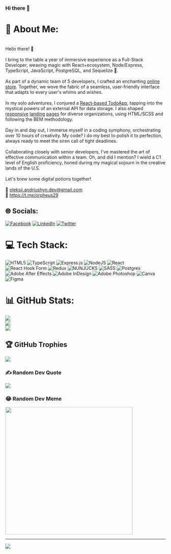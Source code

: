 ### Hi there 👋

# 💫 About Me:
<br>Hello there! 👋<br><br>I bring to the table a year of immersive experience as a Full-Stack Developer, weaving magic with React+ecosystem, Node/Express, TypeScript, JavaScript, PostgreSQL, and Sequelize 🚀.<br><br>As part of a dynamic team of 5 developers, I crafted an enchanting [online store](https://fe-jul23-team6.github.io/product_catalog/). Together, we wove the fabric of a seamless, user-friendly interface that adapts to every user's whims and wishes.<br><br>In my solo adventures, I conjured a [React-based TodoApp](https://orpheus29.github.io/react_todo-app-with-api/), tapping into the mystical powers of an external API for data storage. I also shaped [responsive](https://orpheus29.github.io/Collusion-fashion-store/) [landing](https://orpheus29.github.io/layout_landing-page/) [pages](https://orpheus29.github.io/My-Projects/1%20Online%20Zoo/pages/main/) for diverse organizations, using HTML/SCSS and following the BEM methodology.<br><br>Day in and day out, I immerse myself in a coding symphony, orchestrating over 10 hours of creativity. My code? I do my best to polish it to perfection, always ready to meet the siren call of tight deadlines.<br><br>Collaborating closely with senior developers, I've mastered the art of effective communication within a team. Oh, and did I mention? I wield a C1 level of English proficiency, honed during my magical sojourn in the creative lands of the U.S.<br><br>Let's brew some digital potions together!<br><br>📧 oleksii.andriushyn.dev@gmail.com<br>🔗 https://t.me/orpheus29

## 🌐 Socials:
[![Facebook](https://img.shields.io/badge/Facebook-%231877F2.svg?logo=Facebook&logoColor=white)](https://facebook.com/aleks.andriushyn) [![LinkedIn](https://img.shields.io/badge/LinkedIn-%230077B5.svg?logo=linkedin&logoColor=white)](https://linkedin.com/in/oleksii-andriushyn-859907192) [![Twitter](https://img.shields.io/badge/Twitter-%231DA1F2.svg?logo=Twitter&logoColor=white)](https://twitter.com/Aleks10Dec) 

# 💻 Tech Stack:
![HTML5](https://img.shields.io/badge/html5-%23E34F26.svg?style=for-the-badge&logo=html5&logoColor=white) ![TypeScript](https://img.shields.io/badge/typescript-%23007ACC.svg?style=for-the-badge&logo=typescript&logoColor=white) ![Express.js](https://img.shields.io/badge/express.js-%23404d59.svg?style=for-the-badge&logo=express&logoColor=%2361DAFB) ![NodeJS](https://img.shields.io/badge/Node%20js-339933?style=for-the-badge&logo=nodedotjs&logoColor=white) ![React](https://img.shields.io/badge/react-%2320232a.svg?style=for-the-badge&logo=react&logoColor=%2361DAFB) ![React Hook Form](https://img.shields.io/badge/React%20Hook%20Form-%23EC5990.svg?style=for-the-badge&logo=reacthookform&logoColor=white) ![Redux](https://img.shields.io/badge/redux-%23593d88.svg?style=for-the-badge&logo=redux&logoColor=white) ![NUNJUCKS](https://img.shields.io/badge/Nunjucks-1C4913?style=for-the-badge&logo=nunjucks&logoColor=white) ![SASS](https://img.shields.io/badge/SASS-hotpink.svg?style=for-the-badge&logo=SASS&logoColor=white) ![Postgres](https://img.shields.io/badge/postgres-%23316192.svg?style=for-the-badge&logo=postgresql&logoColor=white) ![Adobe After Effects](https://img.shields.io/badge/Adobe%20After%20Effects-9999FF.svg?style=for-the-badge&logo=Adobe%20After%20Effects&logoColor=white) ![Adobe InDesign](https://img.shields.io/badge/Adobe%20InDesign-49021F?style=for-the-badge&logo=adobeindesign&logoColor=FF3366) ![Adobe Photoshop](https://img.shields.io/badge/adobe%20photoshop-%2331A8FF.svg?style=for-the-badge&logo=adobe%20photoshop&logoColor=white) ![Canva](https://img.shields.io/badge/Canva-%2300C4CC.svg?style=for-the-badge&logo=Canva&logoColor=white) ![Figma](https://img.shields.io/badge/figma-%23F24E1E.svg?style=for-the-badge&logo=figma&logoColor=white)
# 📊 GitHub Stats:
![](https://github-readme-stats.vercel.app/api?username=orpheus29&theme=blue-green&hide_border=false&include_all_commits=false&count_private=false)<br/>
![](https://github-readme-streak-stats.herokuapp.com/?user=orpheus29&theme=blue-green&hide_border=false)<br/>
![](https://github-readme-stats.vercel.app/api/top-langs/?username=orpheus29&theme=blue-green&hide_border=false&include_all_commits=false&count_private=false&layout=compact)

## 🏆 GitHub Trophies
![](https://github-profile-trophy.vercel.app/?username=orpheus29&theme=gitdimmed&no-frame=false&no-bg=true&margin-w=4)

### ✍️ Random Dev Quote
![](https://quotes-github-readme.vercel.app/api?type=horizontal&theme=merko)

### 😂 Random Dev Meme
<img src='https://randommeme-five.vercel.app/' style="height: 400px;"/>

---
[![](https://visitcount.itsvg.in/api?id=orpheus29&icon=0&color=0)](https://visitcount.itsvg.in)

<!-- Proudly created with GPRM ( https://gprm.itsvg.in ) -->
